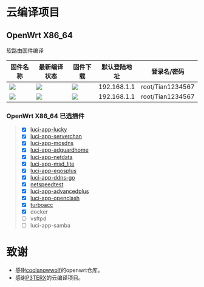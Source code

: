 
# 云编译项目

## OpenWrt X86_64
软路由固件编译

|固件名称|最新编译状态|固件下载|默认登陆地址|登录名/密码|
|----|----|----|----|----|
|[![](https://img.shields.io/badge/LEDE-J1900软路由固件-FFFFFF.svg)](https://github.com/chenlunTian/OpenWrt/blob/main/.github/workflows/lede.yml)|[![](https://github.com/chenlunTian/OpenWrt/actions/workflows/lede.yml/badge.svg)](https://github.com/chenlunTian/OpenWrt/actions/workflows/lede.yml)|[![](https://img.shields.io/badge/下载-链接-blueviolet.svg?logo=hack-the-box)](https://github.com/chenlunTian/OpenWrt/releases/tag/lede) |192.168.1.1|root/Tian1234567|
|[![](https://img.shields.io/badge/OpenWrt-J1900软路由固件-FFFFFF.svg)](https://github.com/chenlunTian/OpenWrt/blob/main/.github/workflows/opwrt.yml)|[![](https://github.com/chenlunTian/OpenWrt/actions/workflows/opwrt.yml/badge.svg)](https://github.com/chenlunTian/OpenWrt/actions/workflows/opwrt.yml)|[![](https://img.shields.io/badge/下载-链接-blueviolet.svg?logo=hack-the-box)](https://github.com/chenlunTian/OpenWrt/releases/tag/opwrt) |192.168.1.1|root/Tian1234567|

### OpenWrt X86_64 已选插件

> - [x]  [luci-app-lucky](https://github.com/gdy666/luci-app-lucky.git)
> - [x] [luci-app-serverchan](https://github.com/tty228/luci-app-wechatpush)
> - [x] [luci-app-mosdns](https://github.com/sbwml/luci-app-mosdns.git)
> - [x] [luci-app-adguardhome](https://github.com/kongfl888/luci-app-adguardhome)
> - [x] [luci-app-netdata](https://github.com/Jason6111/luci-app-netdata)
> - [x] [luci-app-msd_lite](https://github.com/ximiTech/luci-app-msd_lite)
> - [x] [luci-app-eqosplus](https://github.com/sirpdboy/luci-app-eqosplus)
> - [x] [luci-app-ddns-go](https://github.com/sirpdboy/luci-app-ddns-go.git)
> - [x] [netspeedtest](https://github.com/sirpdboy/netspeedtest.git)
> - [x] [luci-app-advancedplus](https://github.com/sirpdboy/luci-app-advancedplus.git)
> - [x] [luci-app-openclash](https://github.com/chenlunTian/luci-app-openclash.git)
> - [x] [turboacc](https://github.com/chenmozhijin/turboacc)
> - [x] docker
> - [ ] vsftpd
> - [ ] luci-app-samba

# 致谢
- 感谢[coolsnowwolf](https://github.com/coolsnowwolf/lede)的openwrt仓库。
- 感谢[P3TERX](https://github.com/P3TERX/Actions-OpenWrt)的云编译项目。
